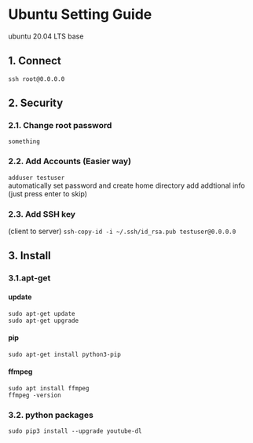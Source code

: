 # Ubuntu Setting Guide
ubuntu 20.04 LTS base

## 1. Connect
```ssh root@0.0.0.0```

## 2. Security
### 2.1. Change root password
```something```
### 2.2. Add Accounts (Easier way)
```adduser testuser```\
automatically set password and create home directory
add addtional info (just press enter to skip)
### 2.3. Add SSH key
(client to server)
```ssh-copy-id -i ~/.ssh/id_rsa.pub testuser@0.0.0.0```

## 3. Install
### 3.1.apt-get
#### update
```sudo apt-get update```\
```sudo apt-get upgrade```
#### pip
```sudo apt-get install python3-pip```
#### ffmpeg
```sudo apt install ffmpeg```  
```ffmpeg -version```
### 3.2. python packages
```sudo pip3 install --upgrade youtube-dl```





